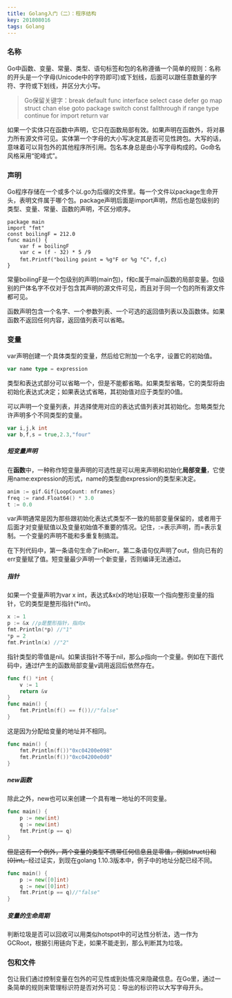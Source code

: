 ```yaml
---
title: Golang入门（二）：程序结构
key: 201808016
tags: Golang
---
```


### 名称

Go中函数、变量、常量、类型、语句标签和包的名称遵循一个简单的规则：名称的开头是一个字母(Unicode中的字符即可)或下划线，后面可以跟任意数量的字符、字符或下划线，并区分大小写。

> Go保留关键字：break   default   func   interface   select   case    defer    go    map    struct    chan    else    goto    package    switch    const    fallthrough    if    range    type    continue    for    import    return    var

如果一个实体只在函数中声明，它只在函数局部有效。如果声明在函数外，将对暴力所有源文件可见。实体第一个字母的大小写决定其是否可见性跨包。大写的话，意味着可以背包外的其他程序所引用。包名本身总是由小写字母构成的。Go命名风格采用“驼峰式”。

### 声明

Go程序存储在一个或多个以.go为后缀的文件里。每一个文件以package生命开头，表明文件属于哪个包。package声明后面是import声明，然后也是包级别的类型、变量、常量、函数的声明，不区分顺序。

```
package main
import "fmt"
const boilingF = 212.0
func main() {
	var f = boilingF
	var c = (f - 32) * 5 /9
	fmt.Printf("boiling point = %g°F or %g °C"，f,c)
}
```

常量boilingF是一个包级别的声明(main包)，f和c属于main函数的局部变量。包级别的尸体名字不仅对于包含其声明的源文件可见，而且对于同一个包的所有源文件都可见。

函数声明包含一个名字、一个参数列表、一个可选的返回值列表以及函数体。如果函数不返回任何内容，返回值列表可以省略。

### 变量

var声明创建一个具体类型的变量，然后给它附加一个名字，设置它的初始值。

```go
var name type = expression
```

类型和表达式部分可以省略一个，但是不能都省略。如果类型省略，它的类型将由初始化表达式决定；如果表达式省略，其初始值对应于类型的0值。

可以声明一个变量列表，并选择使用对应的表达式值列表对其初始化。忽略类型允许声明多个不同类型的变量。

```go
var i,j,k int
var b,f,s = true,2.3,"four"
```

##### 短变量声明

在**函数**中，一种称作短变量声明的可选性是可以用来声明和初始化**局部变量**，它使用name:expression的形式，name的类型由expression的类型来决定。

```go
anim := gif.Gif{LoopCount: nframes}
freq := rand.Float64() * 3.0
t := 0.0
```

var声明通常是因为那些跟初始化表达式类型不一致的局部变量保留的，或者用于后面才对变量赋值以及变量初始值不重要的情况。记住，:=表示声明，而=表示复制。一个变量的声明不能和多重复制搞混。

在下列代码中，第一条语句生命了in和err。第二条语句仅声明了out，但向已有的err变量赋了值。短变量最少声明一个新变量，否则编译无法通过。

##### 指针

如果一个变量声明为var x int，表达式&x(x的地址)获取一个指向整形变量的指针，它的类型是整形指针(*int)。

```go
x := 1
p := &x //p是整形指针，指向x
fmt.Println(*p) //"1"
*p = 2 
fmt.Println(x) //"2" 
```

指针类型的零值是nil。如果该指针不等于nil，那么p指向一个变量。例如在下面代码中，通过f产生的函数局部变量v调用返回后依然存在。

```go
func f() *int {
	v := 1
	return &v
}
func main() {
	fmt.Println(f() == f())//"false"
}
```

这是因为分配给变量的地址并不相同。

```go
func main() {
	fmt.Println(f())"0xc04200e098"
	fmt.Println(f())"0xc04200e0d0"
}
```



##### new函数

除此之外，new也可以来创建一个具有唯一地址的不同变量。

```go
func main() {
	p := new(int)
	q := new(int)
	fmt.Print(p == q)
}
```

~~但是这有一个例外，两个变量的类型不携带任何信息且是零值，例如struct{}和[0]int。~~经过证实，到现在golang 1.10.3版本中，例子中的地址分配已经不同。

```go
func main() {
	p := new([0]int)
	q := new([0]int)
	fmt.Print(p == q)//"false"
}

```

##### 变量的生命周期

判断垃圾是否可以回收可以用类似hotspot中的可达性分析法，选一作为GCRoot，根据引用链向下走，如果不能走到，那么判断其为垃圾。

### 包和文件

包让我们通过控制变量在包外的可见性或到处情况来隐藏信息。在Go里，通过一条简单的规则来管理标识符是否对外可见：导出的标识符以大写字母开头。